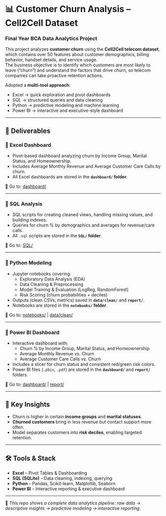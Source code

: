 # 📊 Customer Churn Analysis – Cell2Cell Dataset
### Final Year BCA Data Analytics Project

This project analyzes **customer churn** using the **Cell2Cell telecom dataset**, which contains over 50 features about customer demographics, billing behavior, handset details, and service usage.  
The business objective is to identify which customers are most likely to leave (“churn”) and understand the factors that drive churn, so telecom companies can take proactive retention actions.  

Adopted a **multi-tool approach**:  
- Excel → quick exploration and pivot dashboards  
- SQL → structured queries and data cleaning  
- Python → predictive modeling and machine learning  
- Power BI → interactive and executive-style dashboard  

---

## 📑 Deliverables

### 🔹 Excel Dashboard
- Pivot-based dashboard analyzing churn by Income Group, Marital Status, and Homeownership.  
- Includes Average Monthly Revenue and Average Customer Care Calls by churn.  
- All Excel dashboards are stored in the **`dashboard/` folder**.  

📂 Go to: [dashboard/](./dashboards/)

---

### 🔹 SQL Analysis
- SQL scripts for creating cleaned views, handling missing values, and building indexes.  
- Queries for churn % by demographics and averages for revenue/care calls.  
- All `.sql` scripts are stored in the **`SQL/` folder**.  

📂 Go to: [SQL/](./sql/)

---

### 🔹 Python Modeling
- Jupyter notebooks covering:  
  - Exploratory Data Analysis (EDA)  
  - Data Cleaning & Preprocessing  
  - Model Training & Evaluation (LogReg, RandomForest)  
  - Risk Scoring (churn probabilities + deciles)  
- Outputs (clean CSVs, metrics) saved in **`data/clean/`** and **`report/`**.  
- Notebooks are stored in the **`notebooks/` folder**.  

📂 Go to: [notebooks/](./notebooks/) | [data/clean/](./data/cleaned/)

---

### 🔹 Power BI Dashboard
- Interactive dashboard with:  
  - Churn % by Income Group, Marital Status, and Homeownership  
  - Average Monthly Revenue vs. Churn  
  - Average Customer Care Calls vs. Churn  
- Includes a slicer for churn status and consistent red/green risk colors.  
- Power BI files (`.pbix`, `.pdf`) are stored in the **`dashboard/`** and **`report/`** folders.  

📂 Go to: [dashboard/](./dashboards/) | [report/](./report/)

---

## 📌 Key Insights
- Churn is higher in certain **income groups** and **marital statuses**.  
- **Churned customers** bring in less revenue but contact support more often.  
- Model separates customers into **risk deciles**, enabling targeted retention.  

---

## 🛠️ Tools & Stack
- **Excel** – Pivot Tables & Dashboarding  
- **SQL (SQLite)** – Data cleaning, indexing, querying  
- **Python** – Pandas, Scikit-learn, Matplotlib, Seaborn  
- **Power BI** – Interactive reporting & executive dashboard  

---

📌 *This repo shows a complete data analytics pipeline: raw data → descriptive insights → predictive modeling → interactive reporting.*
